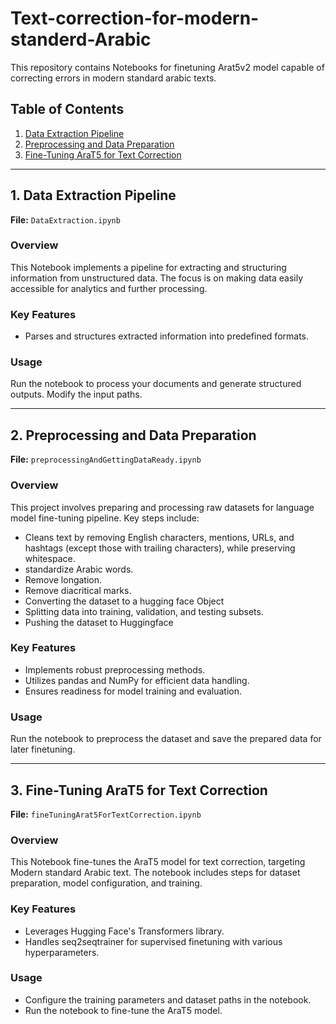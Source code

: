 # Text-correction-for-modern-standerd-Arabic

This repository contains Notebooks for finetuning Arat5v2 model capable of correcting errors in  modern standard arabic texts.


## Table of Contents

1. [Data Extraction Pipeline](#1-data-extraction-pipeline)
2. [Preprocessing and Data Preparation](#2-preprocessing-and-data-preparation)
3. [Fine-Tuning AraT5 for Text Correction](#3-fine-tuning-arat5-for-text-correction)

---


## 1. Data Extraction Pipeline

**File:** `DataExtraction.ipynb`

### Overview
This Notebook implements a pipeline for extracting and structuring information from unstructured data. The focus is on making data easily accessible for analytics and further processing.

### Key Features
- Parses and structures extracted information into predefined formats.

### Usage
Run the notebook to process your documents and generate structured outputs. Modify the input paths.

---

## 2. Preprocessing and Data Preparation

**File:** `preprocessingAndGettingDataReady.ipynb`

### Overview
This project involves preparing and processing raw datasets for language model fine-tuning pipeline. Key steps include:

- Cleans text by removing English characters, mentions, URLs, and hashtags (except those with trailing characters), while preserving whitespace.
- standardize Arabic words.
- Remove longation.
- Remove diacritical marks.
- Converting the dataset to a hugging face Object
- Splitting data into training, validation, and testing subsets.
- Pushing the dataset to Huggingface

### Key Features
- Implements robust preprocessing methods.
- Utilizes pandas and NumPy for efficient data handling.
- Ensures readiness for model training and evaluation.

### Usage
Run the notebook to preprocess the dataset and save the prepared data for later finetuning.

---

## 3. Fine-Tuning AraT5 for Text Correction

**File:** `fineTuningArat5ForTextCorrection.ipynb`

### Overview
This Notebook fine-tunes the AraT5 model for text correction, targeting Modern standard Arabic text. The notebook includes steps for dataset preparation, model configuration, and training.

### Key Features
- Leverages Hugging Face's Transformers library.
- Handles seq2seqtrainer for supervised finetuning with various hyperparameters.

### Usage
- Configure the training parameters and dataset paths in the notebook.
- Run the notebook to fine-tune the AraT5 model.
